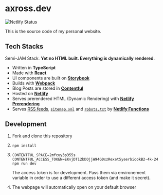 # axross.dev

[![Netlify Status](https://api.netlify.com/api/v1/badges/153f81f8-6487-47f5-86b1-ce579c1b186f/deploy-status)](https://app.netlify.com/sites/kohei/deploys)

This is the source code of my personal website.

## Tech Stacks

Semi-JAM Stack. **Yet no HTML built. Everything is dynamically rendered**.

- Written in **TypeScript**
- Made with **[React](https://reactjs.org)**
- UI components are built on **[Storybook](https://storybook.js.org/)**
- Builds with **[Webpack](https://webpack.js.org/)**
- Blog Posts are stored in **[Contentful](https://www.contentful.com/)**
- Hosted on **[Netlify](https://www.netlify.com/)**
- Serves prerendered HTML (Dynamic Rendering) with **[Netlify Prerendering](https://docs.netlify.com/site-deploys/post-processing/prerendering/)**
- Serves [RSS feeds](https://www.kohei.dev/posts/feed.xml?hl=en-US), [`sitemap.xml`](https://www.kohei.dev/sitemap.xml) and [`robots.txt`](https://www.kohei.dev/robots.txt) by **[Netlify Functions](https://www.netlify.com/products/functions/)**

## Development

1. Fork and clone this repository
2. ```
   npm install
   ```
3. ```
   CONTENTFUL_SPACE=2mfcuy3p355s CONTENTFUL_ACCESS_TOKEN=EKvjDTi2bDOjjW94G0xzRexet5yeerbiqokB2-4k-24 npm run dev
   ```

   The access token is for development. Pass them via environement variable in order to use a different access token (and make it secret).
4. The webpage will automatically open on your default browser

